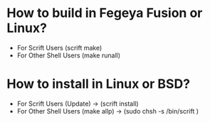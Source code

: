 # How to build in Fegeya Fusion or Linux?

* For Scrift Users (scrift make)
* For Other Shell Users (make runall)

# How to install in Linux or BSD?

* For Scrift Users (Update) -> (scrift install)
* For Other Shell Users (make allp) -> (sudo chsh -s /bin/scrift <username>)
